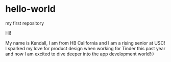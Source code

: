 # hello-world
my first repository

Hi! 

My name is Kendall, I am from HB California and I am a rising senior at USC! I sparked my love for product design when working for Tinder this past year and now I am excited to dive deeper into the app development world!:)
